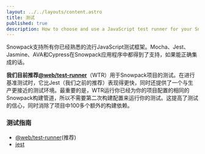 ```yaml
---
layout: ../../layouts/content.astro
title: 测试
published: true
description: How to choose and use a JavaScript test runner for your Snowpack site.
---
```


Snowpack支持所有你已经熟悉的流行JavaScript测试框架。Mocha、Jest、Jasmine、AVA和Cypress在Snowpack应用程序中都得到了支持，如果能正确集成的话。

**我们目前推荐[@web/test-runner](https://www.npmjs.com/package/@web/test-runner)**（WTR）用于Snowpack项目的测试。在进行基准测试时，它比Jest（我们之前的推荐）表现得更快，同时还提供了一个与生产更接近的测试环境。最重要的是，WTR运行你已经为你的项目配置的相同的Snowpack构建管道，所以不需要第二次构建配置来运行你的测试。这提高了测试的信心，同时消除了项目中100多个额外的构建依赖。

### 测试指南

- [@web/test-runner](/guides/web-test-runner)(推荐)
- [jest](/guides/jest)
